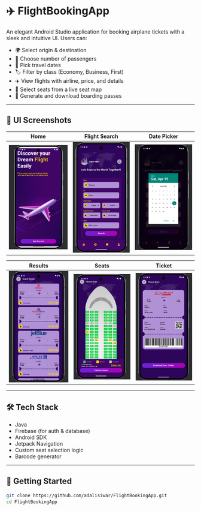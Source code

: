 # ✈️ FlightBookingApp

An elegant Android Studio application for booking airplane tickets with a sleek and intuitive UI. Users can:

- 🌍 Select origin & destination
- 👥 Choose number of passengers
- 📅 Pick travel dates
- 🏷️ Filter by class (Economy, Business, First)
- ✈️ View flights with airline, price, and details
- 💺 Select seats from a live seat map
- 📃 Generate and download boarding passes

---

## 📱 UI Screenshots

| Home | Flight Search | Date Picker |
|------|----------------|--------------|
| ![](screenshots/home.png) | ![](screenshots/search.png) | ![](screenshots/date.png) |

| Results | Seats | Ticket |
|---------|-------|--------|
| ![](screenshots/results.png) | ![](screenshots/seats.png) | ![](screenshots/ticket.png) |

---

## 🛠️ Tech Stack

- Java
- Firebase (for auth & database)
- Android SDK
- Jetpack Navigation
- Custom seat selection logic
- Barcode generator

---

## 🚀 Getting Started

```bash
git clone https://github.com/adalisiwar/FlightBookingApp.git
cd FlightBookingApp

